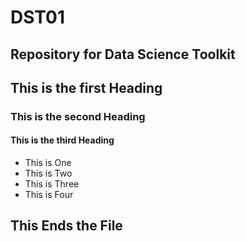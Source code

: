 # DST01
## Repository for Data Science Toolkit

## This is the first Heading

### This is the second Heading

#### This is the third Heading

* This is One
* This is Two
* This is Three
* This is Four

## This Ends the File

